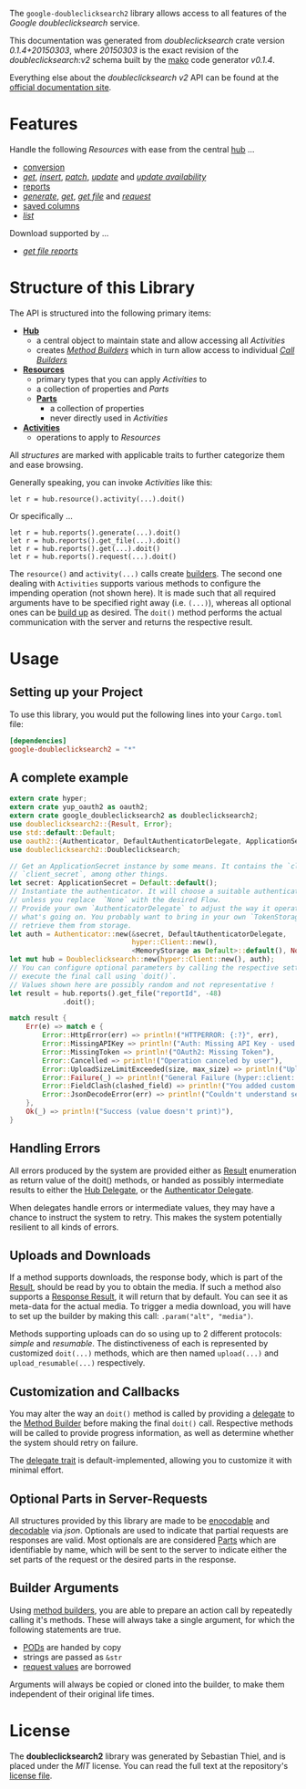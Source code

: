 <!---
DO NOT EDIT !
This file was generated automatically from 'src/mako/api/README.md.mako'
DO NOT EDIT !
-->
The `google-doubleclicksearch2` library allows access to all features of the *Google doubleclicksearch* service.

This documentation was generated from *doubleclicksearch* crate version *0.1.4+20150303*, where *20150303* is the exact revision of the *doubleclicksearch:v2* schema built by the [mako](http://www.makotemplates.org/) code generator *v0.1.4*.

Everything else about the *doubleclicksearch* *v2* API can be found at the
[official documentation site](https://developers.google.com/doubleclick-search/).
# Features

Handle the following *Resources* with ease from the central [hub](http://byron.github.io/google-apis-rs/google-doubleclicksearch2/struct.Doubleclicksearch.html) ... 

* [conversion](http://byron.github.io/google-apis-rs/google-doubleclicksearch2/struct.Conversion.html)
 * [*get*](http://byron.github.io/google-apis-rs/google-doubleclicksearch2/struct.ConversionGetCall.html), [*insert*](http://byron.github.io/google-apis-rs/google-doubleclicksearch2/struct.ConversionInsertCall.html), [*patch*](http://byron.github.io/google-apis-rs/google-doubleclicksearch2/struct.ConversionPatchCall.html), [*update*](http://byron.github.io/google-apis-rs/google-doubleclicksearch2/struct.ConversionUpdateCall.html) and [*update availability*](http://byron.github.io/google-apis-rs/google-doubleclicksearch2/struct.ConversionUpdateAvailabilityCall.html)
* [reports](http://byron.github.io/google-apis-rs/google-doubleclicksearch2/struct.Report.html)
 * [*generate*](http://byron.github.io/google-apis-rs/google-doubleclicksearch2/struct.ReportGenerateCall.html), [*get*](http://byron.github.io/google-apis-rs/google-doubleclicksearch2/struct.ReportGetCall.html), [*get file*](http://byron.github.io/google-apis-rs/google-doubleclicksearch2/struct.ReportGetFileCall.html) and [*request*](http://byron.github.io/google-apis-rs/google-doubleclicksearch2/struct.ReportRequestCall.html)
* [saved columns](http://byron.github.io/google-apis-rs/google-doubleclicksearch2/struct.SavedColumn.html)
 * [*list*](http://byron.github.io/google-apis-rs/google-doubleclicksearch2/struct.SavedColumnListCall.html)


Download supported by ...

* [*get file reports*](http://byron.github.io/google-apis-rs/google-doubleclicksearch2/struct.ReportGetFileCall.html)



# Structure of this Library

The API is structured into the following primary items:

* **[Hub](http://byron.github.io/google-apis-rs/google-doubleclicksearch2/struct.Doubleclicksearch.html)**
    * a central object to maintain state and allow accessing all *Activities*
    * creates [*Method Builders*](http://byron.github.io/google-apis-rs/google-doubleclicksearch2/trait.MethodsBuilder.html) which in turn
      allow access to individual [*Call Builders*](http://byron.github.io/google-apis-rs/google-doubleclicksearch2/trait.CallBuilder.html)
* **[Resources](http://byron.github.io/google-apis-rs/google-doubleclicksearch2/trait.Resource.html)**
    * primary types that you can apply *Activities* to
    * a collection of properties and *Parts*
    * **[Parts](http://byron.github.io/google-apis-rs/google-doubleclicksearch2/trait.Part.html)**
        * a collection of properties
        * never directly used in *Activities*
* **[Activities](http://byron.github.io/google-apis-rs/google-doubleclicksearch2/trait.CallBuilder.html)**
    * operations to apply to *Resources*

All *structures* are marked with applicable traits to further categorize them and ease browsing.

Generally speaking, you can invoke *Activities* like this:

```Rust,ignore
let r = hub.resource().activity(...).doit()
```

Or specifically ...

```ignore
let r = hub.reports().generate(...).doit()
let r = hub.reports().get_file(...).doit()
let r = hub.reports().get(...).doit()
let r = hub.reports().request(...).doit()
```

The `resource()` and `activity(...)` calls create [builders][builder-pattern]. The second one dealing with `Activities` 
supports various methods to configure the impending operation (not shown here). It is made such that all required arguments have to be 
specified right away (i.e. `(...)`), whereas all optional ones can be [build up][builder-pattern] as desired.
The `doit()` method performs the actual communication with the server and returns the respective result.

# Usage

## Setting up your Project

To use this library, you would put the following lines into your `Cargo.toml` file:

```toml
[dependencies]
google-doubleclicksearch2 = "*"
```

## A complete example

```Rust
extern crate hyper;
extern crate yup_oauth2 as oauth2;
extern crate google_doubleclicksearch2 as doubleclicksearch2;
use doubleclicksearch2::{Result, Error};
use std::default::Default;
use oauth2::{Authenticator, DefaultAuthenticatorDelegate, ApplicationSecret, MemoryStorage};
use doubleclicksearch2::Doubleclicksearch;

// Get an ApplicationSecret instance by some means. It contains the `client_id` and 
// `client_secret`, among other things.
let secret: ApplicationSecret = Default::default();
// Instantiate the authenticator. It will choose a suitable authentication flow for you, 
// unless you replace  `None` with the desired Flow.
// Provide your own `AuthenticatorDelegate` to adjust the way it operates and get feedback about 
// what's going on. You probably want to bring in your own `TokenStorage` to persist tokens and
// retrieve them from storage.
let auth = Authenticator::new(&secret, DefaultAuthenticatorDelegate,
                              hyper::Client::new(),
                              <MemoryStorage as Default>::default(), None);
let mut hub = Doubleclicksearch::new(hyper::Client::new(), auth);
// You can configure optional parameters by calling the respective setters at will, and
// execute the final call using `doit()`.
// Values shown here are possibly random and not representative !
let result = hub.reports().get_file("reportId", -48)
             .doit();

match result {
    Err(e) => match e {
        Error::HttpError(err) => println!("HTTPERROR: {:?}", err),
        Error::MissingAPIKey => println!("Auth: Missing API Key - used if there are no scopes"),
        Error::MissingToken => println!("OAuth2: Missing Token"),
        Error::Cancelled => println!("Operation canceled by user"),
        Error::UploadSizeLimitExceeded(size, max_size) => println!("Upload size too big: {} of {}", size, max_size),
        Error::Failure(_) => println!("General Failure (hyper::client::Response doesn't print)"),
        Error::FieldClash(clashed_field) => println!("You added custom parameter which is part of builder: {:?}", clashed_field),
        Error::JsonDecodeError(err) => println!("Couldn't understand server reply - maybe API needs update: {:?}", err),
    },
    Ok(_) => println!("Success (value doesn't print)"),
}

```
## Handling Errors

All errors produced by the system are provided either as [Result](http://byron.github.io/google-apis-rs/google-doubleclicksearch2/enum.Result.html) enumeration as return value of 
the doit() methods, or handed as possibly intermediate results to either the 
[Hub Delegate](http://byron.github.io/google-apis-rs/google-doubleclicksearch2/trait.Delegate.html), or the [Authenticator Delegate](http://byron.github.io/google-apis-rs/google-doubleclicksearch2/../yup-oauth2/trait.AuthenticatorDelegate.html).

When delegates handle errors or intermediate values, they may have a chance to instruct the system to retry. This 
makes the system potentially resilient to all kinds of errors.

## Uploads and Downloads
If a method supports downloads, the response body, which is part of the [Result](http://byron.github.io/google-apis-rs/google-doubleclicksearch2/enum.Result.html), should be
read by you to obtain the media.
If such a method also supports a [Response Result](http://byron.github.io/google-apis-rs/google-doubleclicksearch2/trait.ResponseResult.html), it will return that by default.
You can see it as meta-data for the actual media. To trigger a media download, you will have to set up the builder by making
this call: `.param("alt", "media")`.

Methods supporting uploads can do so using up to 2 different protocols: 
*simple* and *resumable*. The distinctiveness of each is represented by customized 
`doit(...)` methods, which are then named `upload(...)` and `upload_resumable(...)` respectively.

## Customization and Callbacks

You may alter the way an `doit()` method is called by providing a [delegate](http://byron.github.io/google-apis-rs/google-doubleclicksearch2/trait.Delegate.html) to the 
[Method Builder](http://byron.github.io/google-apis-rs/google-doubleclicksearch2/trait.CallBuilder.html) before making the final `doit()` call. 
Respective methods will be called to provide progress information, as well as determine whether the system should 
retry on failure.

The [delegate trait](http://byron.github.io/google-apis-rs/google-doubleclicksearch2/trait.Delegate.html) is default-implemented, allowing you to customize it with minimal effort.

## Optional Parts in Server-Requests

All structures provided by this library are made to be [enocodable](http://byron.github.io/google-apis-rs/google-doubleclicksearch2/trait.RequestValue.html) and 
[decodable](http://byron.github.io/google-apis-rs/google-doubleclicksearch2/trait.ResponseResult.html) via *json*. Optionals are used to indicate that partial requests are responses 
are valid.
Most optionals are are considered [Parts](http://byron.github.io/google-apis-rs/google-doubleclicksearch2/trait.Part.html) which are identifiable by name, which will be sent to 
the server to indicate either the set parts of the request or the desired parts in the response.

## Builder Arguments

Using [method builders](http://byron.github.io/google-apis-rs/google-doubleclicksearch2/trait.CallBuilder.html), you are able to prepare an action call by repeatedly calling it's methods.
These will always take a single argument, for which the following statements are true.

* [PODs][wiki-pod] are handed by copy
* strings are passed as `&str`
* [request values](http://byron.github.io/google-apis-rs/google-doubleclicksearch2/trait.RequestValue.html) are borrowed

Arguments will always be copied or cloned into the builder, to make them independent of their original life times.

[wiki-pod]: http://en.wikipedia.org/wiki/Plain_old_data_structure
[builder-pattern]: http://en.wikipedia.org/wiki/Builder_pattern
[google-go-api]: https://github.com/google/google-api-go-client

# License
The **doubleclicksearch2** library was generated by Sebastian Thiel, and is placed 
under the *MIT* license.
You can read the full text at the repository's [license file][repo-license].

[repo-license]: https://github.com/Byron/google-apis-rs/LICENSE.md
